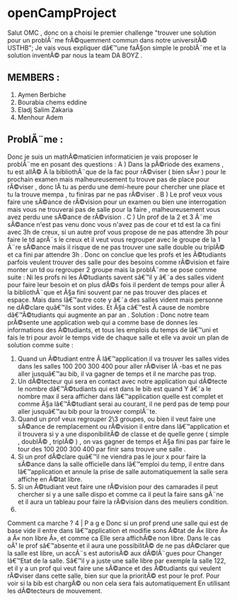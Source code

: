 
# openCampProject
Salut OMC , donc on a choisi le premier challenge  "trouver
une solution pour un problÃ¨me frÃ©quemment commun dans notre universitÃ© USTHB";
 Je vais vous expliquer dâ€™une faÃ§on simple le problÃ¨me et la solution inventÃ© par nous la team DA BOYZ .

## MEMBERS :
1. Aymen Berbiche
2. Bourabia chems eddine
3. Eladj Salim Zakaria
4. Menhour Adem 

## ProblÃ¨me :

Donc je suis un mathÃ©maticien informaticien je vais proposer le
problÃ¨me en posant des questions :
A ) Dans la pÃ©riode des examens , tu est allÃ© Ã  la bibliothÃ¨que de la
fac pour rÃ©viser ( bien sÃ»r ) pour le prochain examen mais
malheureusement tu trouve pas de place pour rÃ©viser , donc lÃ  tu as
perdu une demi-heure pour chercher une place et tu la trouve
mempa , tu finiras par ne pas rÃ©viser .
B ) Le prof veux vous faire une sÃ©ance de rÃ©vision pour un examen
ou bien une interrogation mais vous ne trouverai pas de salle pour la
faire , malheureusement vous avez perdu une sÃ©ance de rÃ©vision .
C ) Un prof de la 2 et 3 Ã¨me sÃ©ance n'est pas venu donc vous n'avez
pas de cour et td est la ca fini avec 3h de creux, si un autre prof vous
propose de ne pas attendre 3h pour faire le td aprÃ¨s le creux et il veut
vous regrouper avec le groupe de la 1 Ã¨re sÃ©ance mais il risque de ne
pas trouver une salle double ou triplÃ© et ca fini par attendre 3h .
Donc on conclue que les profs et les Ã©tudiants parfois veulent trouver
des salle pour des besoins comme rÃ©vision et faire monter un td ou
regrouper 2 groupe mais la problÃ¨me se pose comme suite :
Ni les profs ni les Ã©tudiants savent sâ€™il y â€˜a des salles vident pour faire
leur besoin et on plus dÃ©s fois il perdent de temps pour aller Ã  la
bibliothÃ¨que et Ã§a fini souvent par ne pas trouver des places et espace.
Mais dans lâ€™autre cote y â€˜a des salles vident mais personne ne dÃ©clare
quâ€™ils sont vides.
Et Ã§a câ€™est Ã  cause de nombre dâ€™Ã©tudiants qui augmente an par an .
Solution :
Donc notre team prÃ©sente une application web qui a comme base de
donnes les informations des Ã©tudiants, et tous les emplois du temps
de lâ€™uni et fais le tri pour avoir le temps vide de chaque salle et elle va
avoir un plan de solution comme suite :
1. Quand un Ã©tudiant entre Ã  lâ€™application il va trouver les salles vides
dans les salles 100 200 300 400 pour aller rÃ©viser lÃ -bas et ne pas
aller jusquâ€™au bib, il va gagner de temps et il ne marche pas trop.
2. Un dÃ©tecteur qui sera en contact avec notre application qui dÃ©tecte
le nombre dâ€™Ã©tudiants qui est dans le bib est quand Y â€˜a le nombre
max il sera afficher dans lâ€™application quelle est complet et comme
Ã§a lâ€™Ã©tudiant serai au courant, il ne perd pas de temp pour aller
jusquâ€™au bib pour la trouver complÃ¨te.
3. Quand un prof veux regrouper 2\3 groupes, ou bien il veut faire une
sÃ©ance de remplacement ou rÃ©vision il entre dans lâ€™application et il
trouvera si y a une disponibilitÃ© de classe et de quelle genre ( simple
, doublÃ© , triplÃ© ) , on vas gagner de temps et Ã§a fini pas par faire le
tour des 100 200 300 400 par finir sans trouve une salle .
4. Si un prof dÃ©clare quâ€™il ne viendra pas le jour x pour faire la sÃ©ance
dans la salle officielle dans lâ€™emploi du temp, il entre dans lâ€™application
et annule la prise de salle automatiquement la salle sera affiche en Ã©tat
libre.
5. Si un Ã©tudiant veut faire une rÃ©vision pour des camarades il peut
chercher si y a une salle dispo et comme ca il peut la faire sans gÃ¨ne
et il aura un tableau pour faire la rÃ©vision dans des meuliers condition.
6.
Comment ca marche ?
4 | P a g e
Donc si un prof prend une salle qui est de base vide il entre dans
lâ€™application et modifie sons Ã©tat de Â« libre Â» a Â« non libre Â», et comme
ca
Elle sera affichÃ©e non libre.
Dans le cas oÃ¹ le prof sâ€™absente et il aura une possibilitÃ© de ne pas
dÃ©clarer que la salle est libre, un accÃ¨s est autorisÃ© aux dÃ©lÃ¨gues pour
Changer lâ€™Etat de la salle.
Sâ€™il y a juste une salle libre par exemple la salle 122, et il y a un prof
qui veut faire une sÃ©ance et des Ã©tudiants qui veulent rÃ©viser dans
cette salle, bien sur que la prioritÃ© est pour le prof.
Pour voir si la bib est chargÃ© ou non cela sera fais automatiquement
En utilisant les dÃ©tecteurs de mouvement. 


